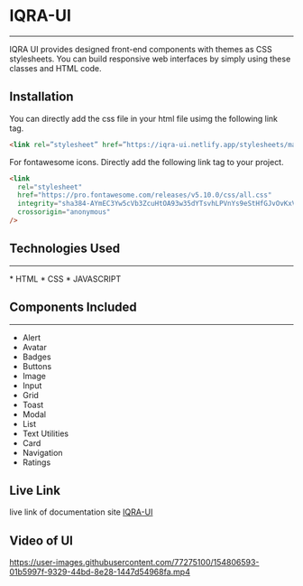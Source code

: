 # IQRA-UI

<hr>

IQRA UI provides designed front-end components with themes as CSS stylesheets. You can build responsive web interfaces by simply using these classes and HTML code.

## Installation

You can directly add the css file in your html file usimg the following link tag.

```html
<link rel=”stylesheet” href=”https://iqra-ui.netlify.app/stylesheets/main.css”/>
```

For fontawesome icons. Directly add the following link tag to your project.

```html
<link
  rel="stylesheet"
  href="https://pro.fontawesome.com/releases/v5.10.0/css/all.css"
  integrity="sha384-AYmEC3Yw5cVb3ZcuHtOA93w35dYTsvhLPVnYs9eStHfGJvOvKxVfELGroGkvsg+p"
  crossorigin="anonymous"
/>
```

## Technologies Used

<hr>
* HTML
* CSS
* JAVASCRIPT

## Components Included

<hr>

- Alert
- Avatar
- Badges
- Buttons
- Image
- Input
- Grid
- Toast
- Modal
- List
- Text Utilities
- Card
- Navigation
- Ratings

## Live Link

live link of documentation site [IQRA-UI](https://iqra-ui.netlify.app/)

## Video of UI

https://user-images.githubusercontent.com/77275100/154806593-01b5997f-9329-44bd-8e28-1447d54968fa.mp4
